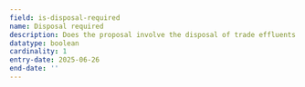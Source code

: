 ```yaml
---
field: is-disposal-required
name: Disposal required
description: Does the proposal involve the disposal of trade effluents or waste (true/false)
datatype: boolean
cardinality: 1
entry-date: 2025-06-26
end-date: ''
---
```

